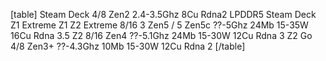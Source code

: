 
[table]
Steam Deck  4/8  Zen2  2.4-3.5Ghz      8Cu  Rdna2  LPDDR5  Steam Deck
Z1 Extreme
Z1
Z2 Extreme  8/16  3 Zen5 / 5 Zen5c    ??-5Ghz  24Mb  15-35W  16Cu  Rdna 3.5
Z2  8/16  Zen4  ??-5.1Ghz  24Mb  15-30W  12Cu  Rdna 3
Z2 Go  4/8  Zen3+  ??-4.3Ghz  10Mb  15-30W  12Cu  Rdna 2
[/table]

